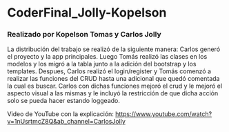 # CoderFinal_Jolly-Kopelson



<h3> Realizado por Kopelson Tomas y Carlos Jolly </h3>

La distribución del trabajo se realizó de la siguiente manera:
Carlos generó el proyecto y la app principales. Luego Tomás realizó las clases en los modelos y los migró a la tabla junto a la adición del bootstrap y los templates. Despues, Carlos realizó el login/register y Tomás comenzó a realizar las funciones del CRUD hasta una adicional que quedó comentada la cual es buscar. Carlos con dichas funciones mejoró el crud y le mejoró el aspecto visual a las mismas y le incluyó la restricción de que dicha acción solo se pueda hacer estando loggeado.


Video de YouTube con la explicación: https://www.youtube.com/watch?v=1nUsrtmcZ8Q&ab_channel=CarlosJolly
